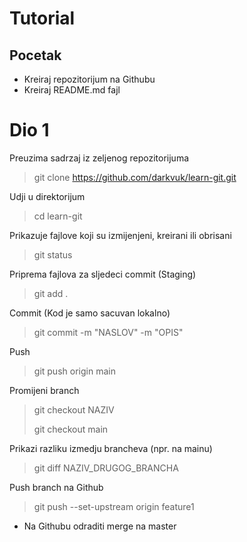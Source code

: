 # Tutorial

## Pocetak
- Kreiraj repozitorijum na Githubu
- Kreiraj README.md fajl

# Dio 1
Preuzima sadrzaj iz zeljenog repozitorijuma
> git clone https://github.com/darkvuk/learn-git.git

Udji u direktorijum
> cd learn-git

Prikazuje fajlove koji su izmijenjeni, kreirani ili obrisani
> git status

Priprema fajlova za sljedeci commit (Staging)
> git add .

Commit (Kod je samo sacuvan lokalno)
> git commit -m "NASLOV" -m "OPIS"

Push
> git push origin main

Promijeni branch
> git checkout NAZIV
>
> git checkout main

Prikazi razliku izmedju brancheva (npr. na mainu)
> git diff NAZIV_DRUGOG_BRANCHA

Push branch na Github
> git push --set-upstream origin feature1

* Na Githubu odraditi merge na master